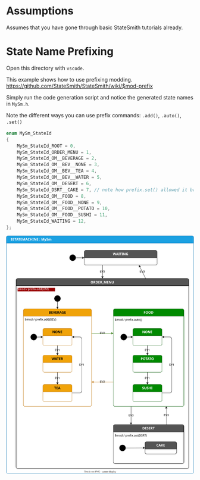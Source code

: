 # Assumptions
Assumes that you have gone through basic StateSmith tutorials already.

# State Name Prefixing
Open this directory with `vscode`.

This example shows how to use prefixing modding.
https://github.com/StateSmith/StateSmith/wiki/$mod-prefix

Simply run the code generation script and notice the generated state names in `MySm.h`.

Note the different ways you can use prefix commands: `.add()`, `.auto()`, `.set()`

```c
enum MySm_StateId
{
    MySm_StateId_ROOT = 0,
    MySm_StateId_ORDER_MENU = 1,
    MySm_StateId_OM__BEVERAGE = 2,
    MySm_StateId_OM__BEV__NONE = 3,
    MySm_StateId_OM__BEV__TEA = 4,
    MySm_StateId_OM__BEV__WATER = 5,
    MySm_StateId_OM__DESERT = 6,
    MySm_StateId_DSRT__CAKE = 7, // note how prefix.set() allowed it break out of "OM" prefix.
    MySm_StateId_OM__FOOD = 8,
    MySm_StateId_OM__FOOD__NONE = 9,
    MySm_StateId_OM__FOOD__POTATO = 10,
    MySm_StateId_OM__FOOD__SUSHI = 11,
    MySm_StateId_WAITING = 12,
};
```

![](./src/MySm.drawio.svg)
